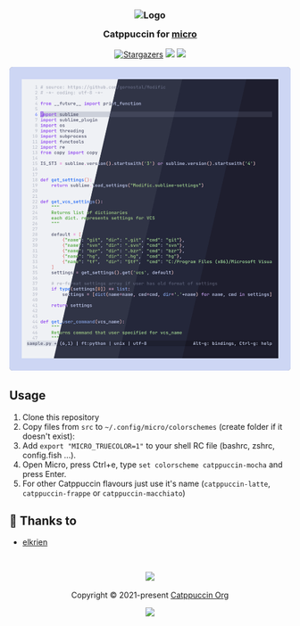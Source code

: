 <h3 align="center">
	<img src="https://raw.githubusercontent.com/catppuccin/catppuccin/dev/assets/logos/exports/1544x1544_circle.png" width="100" alt="Logo"/><br/>
	<img src="https://raw.githubusercontent.com/catppuccin/catppuccin/dev/assets/misc/transparent.png" height="30" width="0px"/>
	Catppuccin for <a href="https://micro-editor.github.io">micro</a>
	<img src="https://raw.githubusercontent.com/catppuccin/catppuccin/dev/assets/misc/transparent.png" height="30" width="0px"/>
</h3>
<p align="center">
    <a href="https://github.com/catppuccin/micro/stargazers"><img alt="Stargazers" src="https://img.shields.io/github/stars/catppuccin/micro?style=for-the-badge&logo=starship&color=B4BEFE&logoColor=CDD6F4&labelColor=313244"></a>
    <a href="https://github.com/catppuccin/micro/issues"><img src="https://img.shields.io/github/issues/catppuccin/micro?colorA=313244&colorB=FAB387&style=for-the-badge"></a>
    <a href="https://github.com/catppuccin/micro/contributors"><img src="https://img.shields.io/github/contributors/catppuccin/micro?colorA=313244&colorB=A6E3A1&style=for-the-badge"></a>
</p>

<p align="center">
  <img src="https://raw.githubusercontent.com/catppuccin/micro/main/assets/cat-micro.png"/>
</p>

## Usage

1. Clone this repository 
2. Copy files from `src` to `~/.config/micro/colorschemes` (create folder if it doesn't exist):
3. Add `export "MICRO_TRUECOLOR=1"` to your shell RC file (bashrc, zshrc, config.fish ...).
4. Open Micro, press Ctrl+e, type `set colorscheme catppuccin-mocha` and press Enter.
5. For other Catppuccin flavours just use it's name (`catppuccin-latte`, `catppuccin-frappe` or `catppuccin-macchiato`) 

## 💝 Thanks to

-   [elkrien](https://github.com/elkrien)

&nbsp;

<p align="center"><img src="https://raw.githubusercontent.com/catppuccin/catppuccin/dev/assets/footers/gray0_ctp_on_line.svg?sanitize=true" /></p>
<p align="center">Copyright &copy; 2021-present <a href="https://github.com/catppuccin" target="_blank">Catppuccin Org</a>
<p align="center"><a href="https://github.com/catppuccin/catppuccin/blob/main/LICENSE"><img src="https://img.shields.io/static/v1.svg?style=for-the-badge&label=License&message=MIT&logoColor=d9e0ee&colorA=313244&colorB=B4BEFE"/></a></p>
